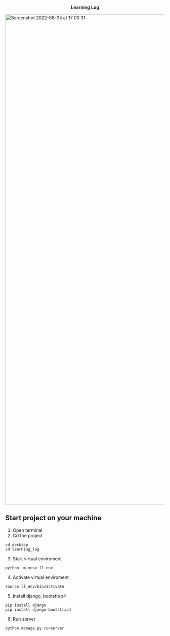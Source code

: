  <p align="center"><strong>Learning Log</strong></p>

 <img width="1552" alt="Screenshot 2022-08-05 at 17 00 31" src="https://user-images.githubusercontent.com/88438873/183096263-a64d5a6b-15ca-4f1f-b3f8-f549940bafdf.png">


<h2>Start project on your machine</h2>

1. Open terminal
2. Cd the project
```
cd desktop
cd learning_log
```
3. Start virtual enviroment
```
python -m venv ll_env
```
4. Activate virtual enviroment
```
source ll_env/bin/activate
```
5. Install django, bootstrap4
```
pip install django
pip install django-bootstrap4
```
6. Run server
```
python manage.py runserver
```
